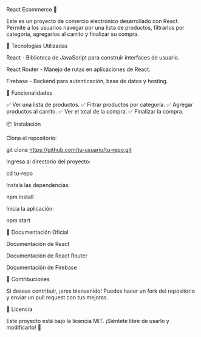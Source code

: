React Ecommerce 🛒

Este es un proyecto de comercio electrónico desarrollado con React. Permite a los usuarios navegar por una lista de productos, filtrarlos por categoría, agregarlos al carrito y finalizar su compra.

🚀 Tecnologías Utilizadas

React - Biblioteca de JavaScript para construir interfaces de usuario.

React Router - Manejo de rutas en aplicaciones de React.

Firebase - Backend para autenticación, base de datos y hosting.

🎯 Funcionalidades

✅ Ver una lista de productos. ✅ Filtrar productos por categoría. ✅ Agregar productos al carrito. ✅ Ver el total de la compra. ✅ Finalizar la compra.

📦 Instalación

Clona el repositorio:

git clone https://github.com/tu-usuario/tu-repo.git

Ingresa al directorio del proyecto:

cd tu-repo

Instala las dependencias:

npm install

Inicia la aplicación:

npm start

🔗 Documentación Oficial

Documentación de React

Documentación de React Router

Documentación de Firebase

📌 Contribuciones

Si deseas contribuir, ¡eres bienvenido! Puedes hacer un fork del repositorio y enviar un pull request con tus mejoras.

📜 Licencia

Este proyecto está bajo la licencia MIT. ¡Siéntete libre de usarlo y modificarlo! 🚀

